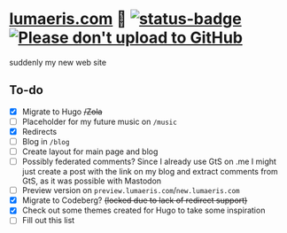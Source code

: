 # [lumaeris.com](https://lumaeris.com/) 🌟 [![status-badge](https://ci.codeberg.org/api/badges/12515/status.svg)](https://ci.codeberg.org/repos/12515) [![Please don't upload to GitHub](https://nogithub.codeberg.page/badge.svg)](https://nogithub.codeberg.page)

suddenly my new web site

## To-do

- [x] Migrate to Hugo ~~/Zola~~
- [ ] Placeholder for my future music on `/music`
- [x] Redirects
- [ ] Blog in `/blog`
- [ ] Create layout for main page and blog
- [ ] Possibly federated comments? Since I already use GtS on .me I might just create a post with the link on my blog and extract comments from GtS, as it was possible with Mastodon
- [ ] Preview version on `preview.lumaeris.com`/`new.lumaeris.com`
- [x] Migrate to Codeberg? ~~(locked due to lack of redirect support)~~
- [x] Check out some themes created for Hugo to take some inspiration
- [ ] Fill out this list

